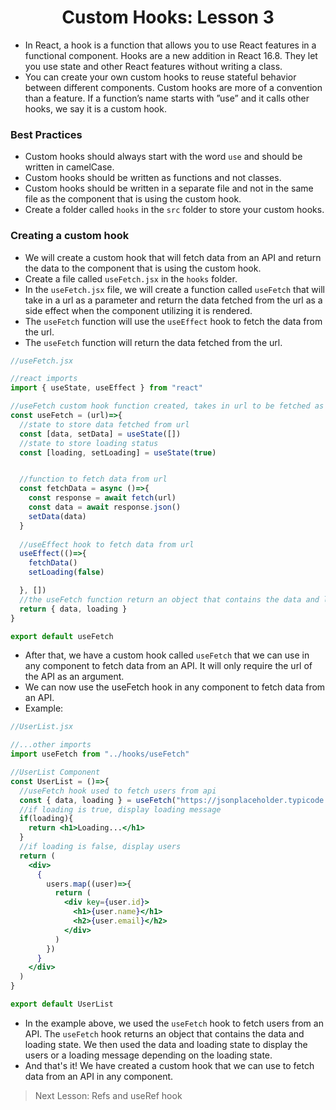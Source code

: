 <h1 align="center"> Custom Hooks: Lesson 3</h1>

- In React, a hook is a function that allows you to use React features in a functional component. Hooks are a new addition in React 16.8. They let you use state and other React features without writing a class.
- You can create your own custom hooks to reuse stateful behavior between different components. Custom hooks are more of a convention than a feature. If a function’s name starts with ”use” and it calls other hooks, we say it is a custom hook.

<h3>Best Practices</h3>

- Custom hooks should always start with the word <code>use</code> and should be written in camelCase.
- Custom hooks should be written as functions and not classes.
- Custom hooks should be written in a separate file and not in the same file as the component that is using the custom hook.
- Create a folder called <code>hooks</code> in the <code>src</code> folder to store your custom hooks.
  
<h3>Creating a custom hook</h3>

- We will create a custom hook that will fetch data from an API and return the data to the component that is using the custom hook.
- Create a file called <code>useFetch.jsx</code> in the <code>hooks</code> folder.
- In the <code>useFetch.jsx</code> file, we will create a function called <code>useFetch</code> that will take in a url as a parameter and return the data fetched from the url as a side effect when the component utilizing it is rendered.
- The <code>useFetch</code> function will use the <code>useEffect</code> hook to fetch the data from the url.
- The <code>useFetch</code> function will return the data fetched from the url.

```jsx
//useFetch.jsx

//react imports
import { useState, useEffect } from "react"

//useFetch custom hook function created, takes in url to be fetched as parameter
const useFetch = (url)=>{
  //state to store data fetched from url
  const [data, setData] = useState([])
  //state to store loading status
  const [loading, setLoading] = useState(true)


  //function to fetch data from url
  const fetchData = async ()=>{
    const response = await fetch(url)
    const data = await response.json()
    setData(data)
  } 
  
  //useEffect hook to fetch data from url 
  useEffect(()=>{
    fetchData()
    setLoading(false)

  }, [])
  //the useFetch function return an object that contains the data and loading state
  return { data, loading }
}

export default useFetch
```
  
- After that, we have a custom hook called <code>useFetch</code> that we can use in any component to fetch data from an API. It will only require the url of the API as an argument.
- We can now use the useFetch hook in any component to fetch data from an API.
- Example:
  
```jsx
//UserList.jsx

//...other imports
import useFetch from "../hooks/useFetch"

//UserList Component
const UserList = ()=>{
  //useFetch hook used to fetch users from api
  const { data, loading } = useFetch("https://jsonplaceholder.typicode.com/users")
  //if loading is true, display loading message
  if(loading){
    return <h1>Loading...</h1>
  }
  //if loading is false, display users
  return (
    <div>
      {
        users.map((user)=>{
          return (
            <div key={user.id}>
              <h1>{user.name}</h1>
              <h2>{user.email}</h2>
            </div>
          )
        })
      }
    </div>
  )
}

export default UserList
```

- In the example above, we used the <code>useFetch</code> hook to fetch users from an API. The <code>useFetch</code> hook returns an object that contains the data and loading state. We then used the data and loading state to display the users or a loading message depending on the loading state.
- And that's it! We have created a custom hook that we can use to fetch data from an API in any component.

> Next Lesson: Refs and useRef hook